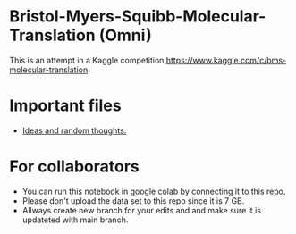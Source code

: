 # Bristol-Myers-Squibb-Molecular-Translation (Omni)
This is an attempt in a Kaggle competition https://www.kaggle.com/c/bms-molecular-translation

# Important files
- [Ideas and random thoughts.](https://github.com/salimHarthi/Bristol-Myers-Squibb-Molecular-Translation/blob/main/Ideas.md)


# For collaborators
- You can run this notebook in google colab by connecting it to this repo.
- Please don't upload the data set to this repo since it is 7 GB.
- Allways create new branch for your edits and and make sure it is updateted with main branch.
